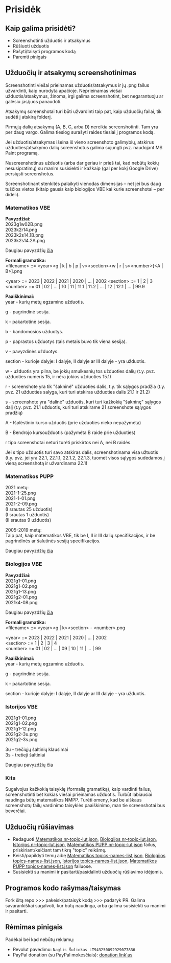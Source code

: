 # Prisidėk

## Kaip galima prisidėti?

- Screenshotinti užduotis ir atsakymus
- Rūšiuoti užduotis
- Rašyti/taisyti programos kodą
- Paremti pinigais

## Užduočių ir atsakymų screenshotinimas

Screenshotinti viešai prieinamas užduotis/atsakymus ir jų .png failus užvardinti, kaip nurodyta apačioje. Neprieinamas viešai užduotis/atsakymus, žinoma, irgi galima screenshotint, bet negarantuoju ar galėsiu jas/juos panaudoti.

Atsakymų screenshotai turi būti užvardinti taip pat, kaip užduočių failai, tik sudėti į atskirą folderį.

Pirmųjų dalių atsakymų (A, B, C, arba D) nereikia screenshotinti. Tam yra per daug vargo. Galima tiesiog surašyti raides tiesiai į programos kodą.

Jei užduotis/atsakymas išeina iš vieno screenshoto galimybių, atskirus užduoties/atsakymo dalių screenshotus galima sujungti pvz. naudojant MS Paint programą.

Nuscreenshotinus užduotis (arba dar geriau ir prieš tai, kad nebūtų kokių nesusipratimų) su manim susisiekti ir kažkaip (gal per kokį Google Drive) persiųsti screenshotus.

Screenshotinant stenkitės palaikyti vienodas dimensijas – net jei bus daug tuščios vietos (kitaip gausis kaip biologijos VBE kai kurie screenshotai – per dideli).

### Matematikos VBE

**Pavyzdžiai:**  
2023g1w02B.png  
2023k2r14.png  
2023k2s14.1B.png  
2023k2s14.2A.png

Daugiau pavyzdžių [čia](https://github.com/vbesort/vbesort.github.io/tree/gh-pages/math-problems)

**Formali gramatika:**  
\<filename> ::= \<year>\<g | k | b | p | v>\<section>\<w | r | s>\<number>[\<A | B>].png

\<year> ::= 2023 | 2022 | 2021 | 2020 | ... | 2002
\<section> ::= 1 | 2 | 3  
\<number> ::= 01 | 02 | ... | 10 | 11 | 11.1 | 11.2 | ... | 12 | 12.1 | ... | 99.9

**Paaiškinimai:**  
year - kurių metų egzamino užduotis.

g - pagrindinė sesija.

k - pakartotinė sesija.

b - bandomosios užduotys.

p - paprastos užduotys (tais metais buvo tik viena sesija).

v - pavyzdinės užduotys.

section - kurioje dalyje: I dalyje, II dalyje ar III dalyje - yra užduotis.

w - užduotis yra pilna, be jokių smulkesnių tos užduoties dalių (t.y. pvz. užduoties numeris 15, ir nėra jokios užduoties 15.1)

r - screenshote yra tik "šakninė" užduoties dalis, t.y. tik sąlygos pradžia (t.y. pvz. 21 užduoties salyga, kuri turi atskiras užduoties dalis 21.1 ir 21.2)

s - screenshote yra "dalinė" užduotis, kuri turi kažkokią "šakninę" sąlygos dalį (t.y. pvz. 21.1 užduotis, kuri turi atskirame 21 screenshote sąlygos pradžią)

A - Išplėstinio kurso užduotis (prie užduoties nieko nepažymėta)

B - Bendrojo kursoužduotis (pažymėta B raide prie užduoties)

r tipo screenshotai neturi turėti priskirtos nei A, nei B raidės.

Jei s tipo užduotis turi savo atskiras dalis, screenshotinama visa užtuotis (t.y. pvz. jei yra 22.1, 22.1.1, 22.1.2, 22.1.3, tuomet visos sąlygos sudedamos į vieną screenshotą ir užvardinama 22.1)

### Matematikos PUPP

2021 metų:  
2021-1-25.png  
2021-1-01.png  
2021-2-09.png  
(I srautas 25 užduotis)  
(I srautas 1 užduotis)  
(II srautas 9 užduotis)

2005-2019 metų:  
Taip pat, kaip matematikos VBE, tik be I, II ir III dalių specifikacijos, ir be pagrindinės ar šalutinės sesijų specifikacijos.

Daugiau pavyzdžių [čia](https://github.com/vbesort/vbesort.github.io/tree/gh-pages/pupp-problems)

### Biologijos VBE

**Pavyzdžiai:**  
2021g1-01.png  
2021g1-02.png  
2021g1-13.png  
2021g2-01.png  
2021k4-08.png

Daugiau pavyzdžių [čia](https://github.com/vbesort/vbesort.github.io/tree/gh-pages/bio-problems)

**Formali gramatika:**  
\<filename> ::= \<year>\<g | k>\<section> - \<number>.png

\<year> ::= 2023 | 2022 | 2021 | 2020 | ... | 2002  
\<section> ::= 1 | 2 | 3 | 4  
\<number> ::= 01 | 02 | ... | 09 | 10 | 11 | ... | 99

**Paaiškinimai:**  
year - kurių metų egzamino užduotis.

g - pagrindinė sesija.

k - pakartotinė sesija.

section - kurioje dalyje: I dalyje, II dalyje ar III dalyje - yra užduotis.

### Istorijos VBE

2021g1-01.png  
2021g1-02.png  
2021g1-12.png  
2021g2-3u.png  
2021g2-3s.png

3u - trečiųjų šaltinių klausimai  
3s - tretieji šaltiniai

Daugiau pavyzdžių [čia](https://github.com/vbesort/vbesort.github.io/tree/gh-pages/hist-problems)

### Kita

Sugalvojus kažkokią taisyklę (formalią gramatiką), kaip vardinti failus, screenshotinti bet kokias viešai prieinamas užduotis. Turbūt labiausiai naudinga būtų matematikos NMPP. Turėti omeny, kad be aiškaus screenshotų failų vardinimo taisyklės paaiškinimo, man tie screenshotai bus beverčiai.

## Užduočių rūšiavimas

- Redaguoti [Matematikos nr-topic-lut.json](./src/MainPage/MathTab/data/nr-topic-lut.json), [Biologijos nr-topic-lut.json](./src/MainPage/BioTab/data/nr-topic-lut.json), [Istorijos nr-topic-lut.json](./src/MainPage/HistTab/data/nr-topic-lut.json), [Matematikos PUPP nr-topic-lut.json](./src/MainPage/PuppTab/data/nr-topic-lut.json) failus, priskiriant/keičiant tam tikrą "topic" reikšmę.
- Keisti/papildyti temų aibę [Matematikos topics-names-list.json](./src/MainPage/MathTab/data/topics-names-list.json), [Biologijos topics-names-list.json](./src/MainPage/BioTab/data/topics-names-list.json), [Istorijos topics-names-list.json](./src/MainPage/HistTab/data/topics-names-list.json), [Matematikos PUPP topics-names-list.json](./src/MainPage/PuppTab/data/topics-names-list.json) failuose.
- Susisiekti su manimi ir pasitarti/pasidalinti užduočių rūšiavimo idėjomis.

## Programos kodo rašymas/taisymas

Fork šitą repo >>> pakeisk/pataisyk kodą >>> padaryk PR. Galima savarankiškai sugalvoti, kur būtų naudinga, arba galima susisiekti su manimi ir pasitarti.

## Rėmimas pinigais

Padėkai bei kad nebūtų reklamų:

- Revolut pavedimu: `Naglis Šuliokas LT943250092929077836`
- PayPal donation (su PayPal mokesčiais): [donation link'as](https://www.paypal.com/donate/?hosted_button_id=86R4K9Y6BLSXA)
